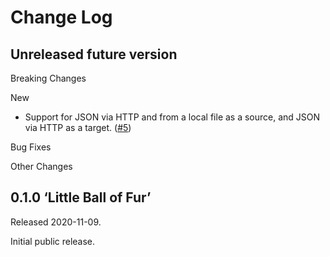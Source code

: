 # Change Log


## Unreleased future version

Breaking Changes

New

* Support for JSON via HTTP and from a local file as a source, and JSON
  via HTTP as a target. ([#5])

[#5]: https://github.com/NLnetLabs/rtrtr/pull/5


Bug Fixes

Other Changes


## 0.1.0 ‘Little Ball of Fur’

Released 2020-11-09.

Initial public release.

